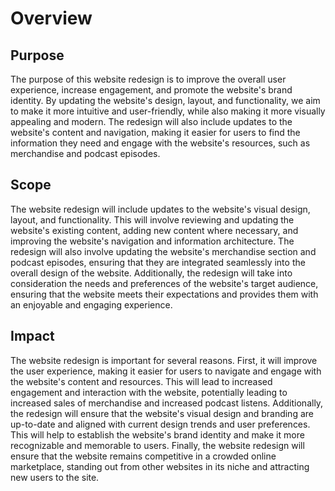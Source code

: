 # Overview

## Purpose
The purpose of this website redesign is to improve the overall user experience, increase engagement, and promote the website's brand identity. By updating the website's design, layout, and functionality, we aim to make it more intuitive and user-friendly, while also making it more visually appealing and modern. The redesign will also include updates to the website's content and navigation, making it easier for users to find the information they need and engage with the website's resources, such as merchandise and podcast episodes.

## Scope
The website redesign will include updates to the website's visual design, layout, and functionality. This will involve reviewing and updating the website's existing content, adding new content where necessary, and improving the website's navigation and information architecture. The redesign will also involve updating the website's merchandise section and podcast episodes, ensuring that they are integrated seamlessly into the overall design of the website. Additionally, the redesign will take into consideration the needs and preferences of the website's target audience, ensuring that the website meets their expectations and provides them with an enjoyable and engaging experience.

## Impact
The website redesign is important for several reasons. First, it will improve the user experience, making it easier for users to navigate and engage with the website's content and resources. This will lead to increased engagement and interaction with the website, potentially leading to increased sales of merchandise and increased podcast listens. Additionally, the redesign will ensure that the website's visual design and branding are up-to-date and aligned with current design trends and user preferences. This will help to establish the website's brand identity and make it more recognizable and memorable to users. Finally, the website redesign will ensure that the website remains competitive in a crowded online marketplace, standing out from other websites in its niche and attracting new users to the site.